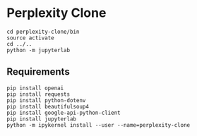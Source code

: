 # Perplexity Clone

```
cd perplexity-clone/bin
source activate
cd ../..
python -m jupyterlab
```

## Requirements

```
pip install openai
pip install requests
pip install python-dotenv
pip install beautifulsoup4
pip install google-api-python-client
pip install jupyterlab
python -m ipykernel install --user --name=perplexity-clone
```
